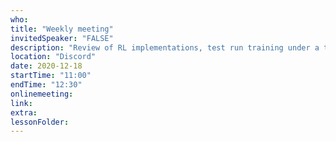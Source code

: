 ```yaml
---
who: 
title: "Weekly meeting"
invitedSpeaker: "FALSE"
description: "Review of RL implementations, test run training under a time constraint"
location: "Discord"
date: 2020-12-18
startTime: "11:00"
endTime: "12:30"
onlinemeeting: 
link: 
extra: 
lessonFolder: 
---
```


